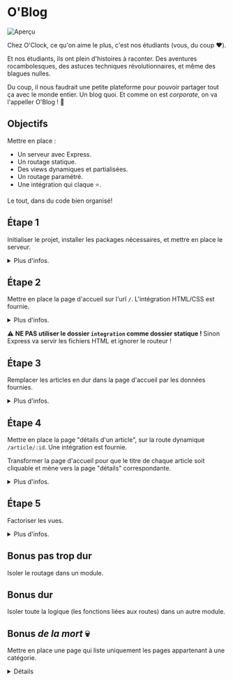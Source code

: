 # O'Blog

![Aperçu](integration/images/apercu.png "Aperçu")

Chez O'Clock, ce qu'on aime le plus, c'est nos étudiants (vous, du coup :heart:).

Et nos étudiants, ils ont plein d'histoires à raconter. Des aventures rocambolesques, des astuces techniques révolutionnaires, et même des blagues nulles.

Du coup, il nous faudrait une petite plateforme pour pouvoir partager tout ça avec le monde entier. Un blog quoi. Et comme on est _corporate_, on va l'appeller O'Blog ! :tada:

## Objectifs
Mettre en place :
- Un serveur avec Express.
- Un routage statique.
- Des views dynamiques et partialisées.
- Un routage paramétré.
- Une intégration qui claque :star:.

Le tout, dans du code bien organisé!

## Étape 1

Initialiser le projet, installer les packages nécessaires, et mettre en place le serveur.
<details>
<summary>Plus d'infos.</summary>

- NPM est ton ami.
- On a besoin de: express, ejs, et c'est tout.
- Il faut créer un point d'entrée (un fichier), dans lequel il faut importer les packages, puis instancier, configurer et lancer un serveur `express`.

</details>

## Étape 2

Mettre en place la page d'accueil sur l'url `/`. L'intégration HTML/CSS est fournie.

<details>
<summary>Plus d'infos.</summary>

- [La doc, toujours la doc.](https://expressjs.com/fr/guide/routing.html)
- Il suffit de [renvoyer le fichier](https://expressjs.com/fr/4x/api.html#res.sendFile) fourni pour commencer.
- Ne pas oublier de [mettre en place les fichiers statiques](http://expressjs.com/en/starter/static-files.html#serving-static-files-in-express). Il faudra aussi probablement modifier le chemin d'accès à ces fichiers dans le code HTML.
</details>

:warning: **NE PAS utiliser le dossier `integration` comme dossier statique !** Sinon Express va servir les fichiers HTML et ignorer le routeur !


## Étape 3

Remplacer les articles en dur dans la page d'accueil par les données fournies.

<details>
<summary>Plus d'infos.</summary>

- Commencer par repérer la structure HTML de chaque `<article>`. Où sont le titre, le sous-titre, l'url de l'image, etc...
- Créer une view ejs, y importer le code de la page d'accueil, et modifier la méthode correspondant à la route `/` pour qu'elle [renvoie la view](https://expressjs.com/fr/4x/api.html#res.render).
- Importer les données fournies (`data/articles.json`) dans une variable, et passer cette variable à la view.
- Repérer dans les données fournies ce qui correspond aux différents éléments des `<article>`.
- Dans la view, remplacer les `<article>` en dur par une structure de code qui parcourt les données fournies et génère des `<article>` de manière dynamique !
- Pour le résumé des articles récupérez les 30 premiers mots. [String.prototype](https://developer.mozilla.org/fr/docs/Web/JavaScript/Reference/Objets_globaux/String/prototype) + [Array.prototype](https://developer.mozilla.org/fr/docs/Web/JavaScript/Reference/Objets_globaux/Array/prototype)

</details>


## Étape 4

Mettre en place la page "détails d'un article", sur la route dynamique `/article/:id`. Une intégration est fournie.

Transformer la page d'accueil pour que le titre de chaque article soit cliquable et mène vers la page "détails" correspondante.

<details>
<summary>Plus d'infos.</summary>

- [Devinez quoi? bah oui, la doc.](https://expressjs.com/en/guide/routing.html#route-parameters)
- Transformer l'intégration fournie en view EJS.
- Mettre en place la route, qui doit renvoyer la view nouvellement créée.
- Retrouver le bon article dans la liste d'articles en fonction du paramètre `id` de la route.
- Passer le bon article à la view, et modifier celle-ci pour qu'elle utilise les données de l'article.
- Pour la gestion des paragraphes : [String.prototype](https://developer.mozilla.org/fr/docs/Web/JavaScript/Reference/Objets_globaux/String/prototype), encore ;)

</details>

## Étape 5

Factoriser les vues.

<details>
<summary>Plus d'infos.</summary>

- Repérer le code HTML qui se répète dans `index` et `article`.
- Créer des _partials views_ pour y mettre le code à factoriser.
- Inclure ces _partials_ dans les views `index` et `article`.
</details>

## Bonus pas trop dur

Isoler le routage dans un module.

## Bonus dur

Isoler toute la logique (les fonctions liées aux routes) dans un autre module.

## Bonus _de la mort_ :skull:

Mettre en place une page qui liste uniquement les pages appartenant à une catégorie.

<details>
<summary>Détails</summary>

Bah non, pas d'aide... C'est un bonus de la mort !
</details>
